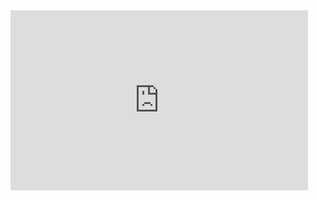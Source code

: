 <iframe src="https://onedrive.live.com/embed?cid=372BD99A8BED9E81&resid=372BD99A8BED9E81%2111394&authkey=AByA8slMbjd-xDU&em=2" width="476" height="288" frameborder="0" scrolling="no"></iframe>
